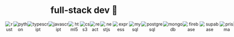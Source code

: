 <h1 align="center">full-stack dev 🫡</h1>

<div align="center" style="display: flex; width: 100vw; text-align: center;">
    <img src="https://img.shields.io/badge/rust-black?logo=rust" alt="rust" />
    <img src="https://img.shields.io/badge/python-black?logo=python" alt="python"/>
    <img src="https://img.shields.io/badge/typescript-black?logo=typescript" alt="typescript"/>
    <img src="https://img.shields.io/badge/javascript-black?logo=javascript" alt="javascript"/>
    <img src="https://img.shields.io/badge/html5-black?logo=html5" alt="html5"/>
    <img src="https://img.shields.io/badge/css-black?logo=css3" alt="css3"/>
    <img src="https://img.shields.io/badge/react-black?logo=react" alt="react"/>
    <img src="https://img.shields.io/badge/nestjs-black?logo=nestjs" alt="nestjs"/>
    <img src="https://img.shields.io/badge/express-black?logo=express" alt="express"/>
    <img src="https://img.shields.io/badge/mysql-black?logo=mysql" alt="mysql"/>
    <img src="https://img.shields.io/badge/postgresql-black?logo=postgresql" alt="postgresql"/>
    <img src="https://img.shields.io/badge/mongodb-black?logo=mongodb" alt="mongodb"/>
    <img src="https://img.shields.io/badge/firebase-black?logo=firebase" alt="firebase"/>
    <img src="https://img.shields.io/badge/supabase-black?logo=supabase" alt="supabase"/>
    <img src="https://img.shields.io/badge/prisma-black?logo=prisma" alt="prisma"/>
    <img src="https://img.shields.io/badge/bash-black?logo=gnubash" alt="bash"/>
    <img src="https://img.shields.io/badge/linux-black?logo=linux" alt="linux"/>
    <img src="https://img.shields.io/badge/docker-black?logo=docker" alt="docker"/>
    <img src="https://img.shields.io/badge/git-black?logo=git" alt="git"/>
    <img src="https://img.shields.io/badge/postman-black?logo=postman" alt="postman"/>
    <img src="https://img.shields.io/badge/mocha-black?logo=mocha" alt="mocha"/>
    <img src="https://img.shields.io/badge/selenium-black?logo=selenium" alt="selenium"/>
    <img src="https://img.shields.io/badge/unity-black?logo=unity" alt="unity"/>
  </div>
</div>

